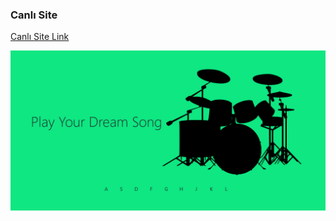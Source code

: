 ### Canlı Site
[Canlı Site Link](https://batuhantoy.github.io/PatikaPlusFrontendTasks/)


![Proje Ekran Görüntüsü](./assets/ss.PNG)
